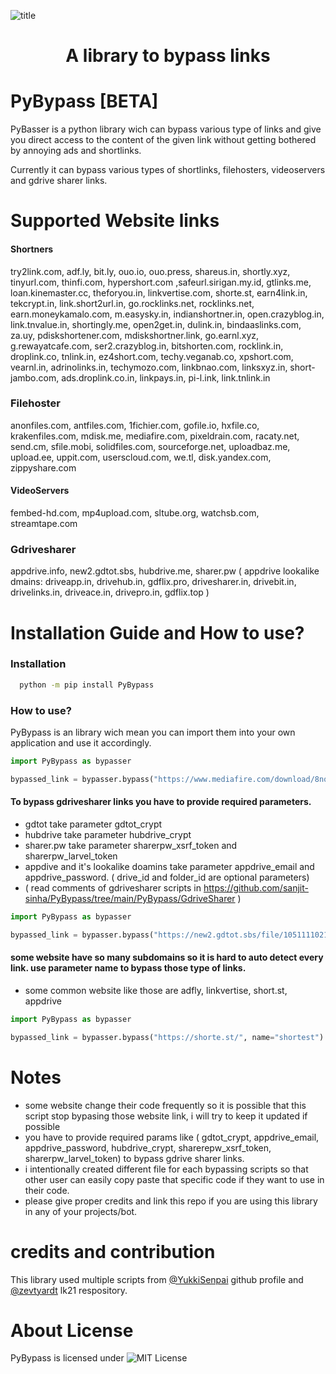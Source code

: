 ![title](https://telegra.ph/file/bfa59154e186c0ef3f3cf.jpg)
<br/>
<div align="center">
<h1>A library to bypass links</h1>
</div>

# PyBypass [BETA]

PyBasser is a python library wich can bypass various type of links and give you direct access to the content of the given link without getting bothered by annoying ads and shortlinks.

Currently it can bypass various types of shortlinks, filehosters, videoservers and gdrive sharer links.

# Supported Website links

#### Shortners

try2link.com, adf.ly, bit.ly, ouo.io, ouo.press, shareus.in, shortly.xyz, tinyurl.com, thinfi.com, hypershort.com ,safeurl.sirigan.my.id, gtlinks.me, loan.kinemaster.cc, theforyou.in, linkvertise.com, shorte.st, earn4link.in, tekcrypt.in, link.short2url.in, go.rocklinks.net, rocklinks.net, earn.moneykamalo.com, m.easysky.in, indianshortner.in, open.crazyblog.in, link.tnvalue.in, shortingly.me, open2get.in, dulink.in, bindaaslinks.com, za.uy, pdiskshortener.com, mdiskshortner.link, go.earnl.xyz, g.rewayatcafe.com, ser2.crazyblog.in, bitshorten.com, rocklink.in, droplink.co, tnlink.in, ez4short.com, techy.veganab.co, xpshort.com, vearnl.in, adrinolinks.in, techymozo.com, linkbnao.com, linksxyz.in, short-jambo.com, ads.droplink.co.in, linkpays.in, pi-l.ink, link.tnlink.in

### Filehoster

anonfiles.com, antfiles.com, 1fichier.com, gofile.io, hxfile.co, krakenfiles.com, mdisk.me, mediafire.com, pixeldrain.com, racaty.net, send.cm, sfile.mobi, solidfiles.com, sourceforge.net, uploadbaz.me, upload.ee, uppit.com, userscloud.com, we.tl, disk.yandex.com, zippyshare.com


#### VideoServers
fembed-hd.com, mp4upload.com, sltube.org, watchsb.com, streamtape.com

### Gdrivesharer

appdrive.info, new2.gdtot.sbs, hubdrive.me, sharer.pw
( appdrive lookalike dmains: driveapp.in, drivehub.in, gdflix.pro, drivesharer.in, drivebit.in, drivelinks.in, driveace.in, drivepro.in, gdflix.top )

# Installation Guide and How to use?

### Installation
```bash
  python -m pip install PyBypass
```

### How to use?
PyBypass is an library wich mean you can import them into your own application and use it accordingly.

```python
import PyBypass as bypasser

bypassed_link = bypasser.bypass("https://www.mediafire.com/download/8nqmnblivkv6tk2")
```

#### To bypass gdrivesharer links you have to provide required parameters.
- gdtot take parameter gdtot_crypt
- hubdrive take parameter hubdrive_crypt
- sharer.pw take parameter sharerpw_xsrf_token and sharerpw_larvel_token
- appdive and it's lookalike doamins take parameter appdrive_email and appdrive_password. ( drive_id and folder_id are optional parameters)
- ( read comments of gdrivesharer scripts in https://github.com/sanjit-sinha/PyBypass/tree/main/PyBypass/GdriveSharer )

```python
import PyBypass as bypasser

bypassed_link = bypasser.bypass("https://new2.gdtot.sbs/file/105111102182", gdtot_crypt="b0lDek5LSCt6ZjVRR2EwZnY4T1EvVndqeDRtbCtTWmMwcGNuKy8wYWpDaz0%3D")
```
#### some website have so many subdomains so it is hard to auto detect every link. use parameter name to bypass those type of links.
- some common website like those are adfly, linkvertise, short.st, appdrive 

```python
import PyBypass as bypasser

bypassed_link = bypasser.bypass("https://shorte.st/", name="shortest")
```



# Notes

- some website change their code frequently so it is possible that this script stop bypasing those website link, i will try to keep it updated if possible
- you have to provide required params like  ( gdtot_crypt, appdrive_email, appdrive_password, hubdrive_crypt, sharerepw_xsrf_token, sharerpw_larvel_token) to bypass gdrive sharer links. 
- i intentionally created different file for each bypassing scripts so that other user can easily copy paste that specific code if they want to use in their code.
- please give proper credits and link this repo if you are using this library in any of your projects/bot.


# credits and contribution

This library used multiple scripts from  [@YukkiSenpai](https://github.com/xcscxr) github profile and [@zevtyardt](https://github.com/zevtyardt/lk21) lk21 respository.

# About License
PyBypass is licensed under ![MIT License](https://img.shields.io/badge/License-MIT-green.svg)
